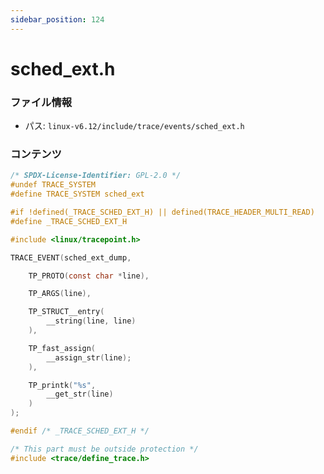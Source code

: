 ```yaml
---
sidebar_position: 124
---
```

# sched_ext.h

### ファイル情報

- パス: `linux-v6.12/include/trace/events/sched_ext.h`

### コンテンツ

```h
/* SPDX-License-Identifier: GPL-2.0 */
#undef TRACE_SYSTEM
#define TRACE_SYSTEM sched_ext

#if !defined(_TRACE_SCHED_EXT_H) || defined(TRACE_HEADER_MULTI_READ)
#define _TRACE_SCHED_EXT_H

#include <linux/tracepoint.h>

TRACE_EVENT(sched_ext_dump,

	TP_PROTO(const char *line),

	TP_ARGS(line),

	TP_STRUCT__entry(
		__string(line, line)
	),

	TP_fast_assign(
		__assign_str(line);
	),

	TP_printk("%s",
		__get_str(line)
	)
);

#endif /* _TRACE_SCHED_EXT_H */

/* This part must be outside protection */
#include <trace/define_trace.h>

```
